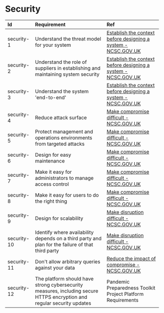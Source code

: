 # Security

| Id          | Requirement                                                                                                            | Ref                                                                                                                                                                                                                                                                                                      |
| :---------- | :--------------------------------------------------------------------------------------------------------------------- | :------------------------------------------------------------------------------------------------------------------------------------------------------------------------------------------------------------------------------------------------------------------------------------------------------- |
| security-1  | Understand the threat model for your system                                                                            | [Establish the context before designing a system \- NCSC.GOV.UK](https://www.ncsc.gov.uk/collection/cyber-security-design-principles/establish-the-context-before-designing-a-system#:~:text=1.2%20Understand%20the%20threat%20model%20for%20your%20system)                                              |
| security-2  | Understand the role of suppliers in establishing and maintaining system security                                       | [Establish the context before designing a system \- NCSC.GOV.UK](https://www.ncsc.gov.uk/collection/cyber-security-design-principles/establish-the-context-before-designing-a-system#:~:text=1.3%20Understand%20the%20role%20of%20suppliers%20in%20establishing%20and%20maintaining%20system%20security) |
| security-3  | Understand the system 'end-to-end'                                                                                     | [Establish the context before designing a system \- NCSC.GOV.UK](https://www.ncsc.gov.uk/collection/cyber-security-design-principles/establish-the-context-before-designing-a-system#:~:text=1.4%20Understand%20the%20system%20%27end%2Dto%2Dend%27)                                                     |
| security-4  | Reduce attack surface                                                                                                  | [Make compromise difficult \- NCSC.GOV.UK](https://www.ncsc.gov.uk/collection/cyber-security-design-principles/making-compromise-difficult#:~:text=2.2%20Reduce%20attack%20surface)                                                                                                                      |
| security-5  | Protect management and operations environments from targeted attacks                                                   | [Make compromise difficult \- NCSC.GOV.UK](https://www.ncsc.gov.uk/collection/cyber-security-design-principles/making-compromise-difficult#:~:text=2.4%20Protect%20management%20and%20operations%20environments%20from%20targeted%20attacks)                                                             |
| security-6  | Design for easy maintenance                                                                                            | [Make compromise difficult \- NCSC.GOV.UK](https://www.ncsc.gov.uk/collection/cyber-security-design-principles/making-compromise-difficult#:~:text=2.4%20Protect%20management%20and%20operations%20environments%20from%20targeted%20attacks)                                                             |
| security-7  | Make it easy for administrators to manage access control                                                               | [Make compromise difficult \- NCSC.GOV.UK](https://www.ncsc.gov.uk/collection/cyber-security-design-principles/making-compromise-difficult#:~:text=2.8%20Make%20it%20easy%20for%20administrators%20to%20manage%20access%20control)                                                                       |
| security-8  | Make it easy for users to do the right thing                                                                           | [Make compromise difficult \- NCSC.GOV.UK](https://www.ncsc.gov.uk/collection/cyber-security-design-principles/making-compromise-difficult#:~:text=2.9%20Make%20it%20easy%20for%20users%20to%20do%20the%20right%20thing)                                                                                 |
| security-9  | Design for scalability                                                                                                 | [Make disruption difficult \- NCSC.GOV.UK](https://www.ncsc.gov.uk/collection/cyber-security-design-principles/making-disruption-difficult#:~:text=3.2%20Design%20for%20scalability)                                                                                                                     |
| security-10 | Identify where availability depends on a third party and plan for the failure of that third party                      | [Make disruption difficult \- NCSC.GOV.UK](https://www.ncsc.gov.uk/collection/cyber-security-design-principles/making-disruption-difficult#:~:text=3.4%20Identify%20where%20availability%20depends%20on%20a%20third%20party%20and%20plan%20for%20the%20failure%20of%20that%20third%20party)              |
| security-11 | Don't allow arbitrary queries against your data                                                                        | [Reduce the impact of compromise \- NCSC.GOV.UK](https://www.ncsc.gov.uk/collection/cyber-security-design-principles/reducing-the-impact-of-compromise#:~:text=5.7%20Don%27t%20allow%20arbitrary%20queries%20against%20your%20data)                                                                      |
| security-12 | The platform should have strong cybersecurity measures, including secure HTTPS encryption and regular security updates | Pandemic Preparedness Toolkit Project Platform Requirements                                                                                                                                                                                                                                              |
